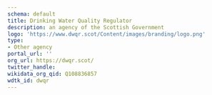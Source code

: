 ```yaml
---
schema: default
title: Drinking Water Quality Regulator
description: an agency of the Scottish Government
logo: 'https://www.dwqr.scot/Content/images/branding/logo.png'
type:
- Other agency
portal_url: ''
org_url: https://dwqr.scot/
twitter_handle: 
wikidata_org_qid: Q108836857
wdtk_id: dwqr
---
```

